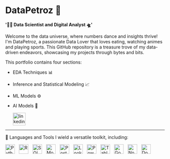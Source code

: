 # DataPetroz 👾

**'👨‍💻 Data Scientist and Digital Analyst 🛸'**

Welcome to the data universe, where numbers dance and insights thrive! I'm DataPetroz, a passionate Data Lover that loves eating, watching animes and playing sports.
This GitHub repository is a treasure trove of my data-driven endeavors, showcasing my projects through bytes and bits.

This portfolio contains four sections:
- EDA Techniques 📊
- Inference and Statistical Modeling 📈
- ML Models ⚙️
- AI Models 🤖

     <p align="left">
      <a href="https://www.linkedin.com/in/davide-petrosino-5887371bb/">
         <img alt="linkedin" title="Connect with me on LinkedIn" src="https://image.flaticon.com/icons/png/512/61/61109.png" width="40px" height="40px"/></a> 
   </p>

---

🧰 Languages and Tools
I wield a versatile toolkit, including:

<img align="left" alt="Python" width="30px" style="padding-right:10px;" src="https://cdn.jsdelivr.net/gh/devicons/devicon/icons/python/python-plain.svg" />
<img align="left" alt="R" width="30px" style="padding-right:10px;" src="https://cdn.jsdelivr.net/gh/devicons/devicon/icons/r/r-original.svg" />
<img align="left" alt="SQL" width="30px" style="padding-right:10px;" src="https://cdn.jsdelivr.net/gh/devicons/devicon/icons/mysql/mysql-plain.svg" />
<img align="left" alt="MongoDB" width="30px" style="padding-right:10px;" src="https://cdn.jsdelivr.net/gh/devicons/devicon/icons/mongodb/mongodb-plain.svg" />
<img align="left" alt="PostgreSQL" width="30px" style="padding-right:10px;" src="https://cdn.jsdelivr.net/gh/devicons/devicon/icons/postgresql/postgresql-plain.svg" />
<img align="left" alt="LookerStudio" width="30px" style="padding-right:10px;" src="https://cdn.jsdelivr.net/gh/devicons/devicon/icons/looker/looker-plain.svg" />
<img align="left" alt="PowerBI" width="30px" style="padding-right:10px;" src="https://cdn.jsdelivr.net/gh/devicons/devicon/icons/powerbi/powerbi-plain.svg" />
<img align="left" alt="Tableau" width="30px" style="padding-right:10px;" src="https://cdn.jsdelivr.net/gh/devicons/devicon/icons/tableau/tableau-line.svg" />
<img align="left" alt="Google Analytics 4" width="30px" style="padding-right:10px;" src="https://cdn.jsdelivr.net/gh/devicons/devicon/icons/google/google-original.svg" />
<img align="left" alt="Node" width="30px" style="padding-right:10px;" src="https://cdn.jsdelivr.net/gh/devicons/devicon/icons/nodejs/nodejs-original.svg" />
<img align="left" alt="Docker" width="30px" style="padding-right:10px;" src="https://cdn.jsdelivr.net/gh/devicons/devicon/icons/docker/docker-original.svg" />
<br />
